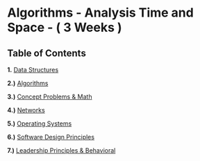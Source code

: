 # Algorithms - Analysis Time and Space - ( 3 Weeks )
## Table of Contents
**1.** [Data Structures](https://github.com/aaronw4ng/12WeekLeetCode/tree/master/1.%20Data%20Structures) 

**2.)** [Algorithms](https://github.com/aaronw4ng/12WeekLeetCode/tree/master/2.%20Algorithms) 

**3.)** [Concept Problems & Math](https://github.com/aaronw4ng/12WeekLeetCode/tree/master/3.%20Concept%20Problems%20and%20Math) 

**4.)** [Networks](https://github.com/aaronw4ng/12WeekLeetCode/tree/master/4.%20Networks) 

**5.)** [Operating Systems](https://github.com/aaronw4ng/12WeekLeetCode/tree/master/5.%20OS) 

**6.)** [Software Design Principles](https://github.com/aaronw4ng/12WeekLeetCode/tree/master/6.%20Software%20Design%20Principles) 

**7.)** [Leadership Principles & Behavioral](https://github.com/aaronw4ng/12WeekLeetCode/tree/master/7.%20Behavioral) 
